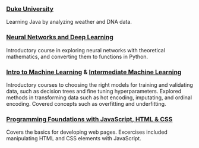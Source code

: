 ### [Duke University](https://github.com/Apl223/DukeUniversity)

Learning Java by analyzing weather and DNA data.

### [Neural Networks and Deep Learning](https://www.coursera.org/account/accomplishments/certificate/XZSGQZ4ZGV5V)

Introductory course in exploring neural networks with theoretical mathematics, and converting them to functions in Python.

### [Intro to Machine Learning](https://www.kaggle.com/learn/certification/rainslowinski/intro-to-machine-learning) & [Intermediate Machine Learning](https://www.kaggle.com/learn/certification/rainslowinski/intermediate-machine-learning)

Introductory courses to choosing the right models for training and validating data, such as decision trees and fine tuning hyperparameters. 
Explored methods in transforming data such as hot encoding, imputating, and ordinal encoding. Covered concepts such as overfitting and underfitting.

### [Programming Foundations with JavaScript, HTML & CSS](https://coursera.org/share/4f7ed26f6cf5f47ac0577c0ba619664a)

Covers the basics for developing web pages. Excercises included manipulating HTML and CSS elements with JavaScript.


